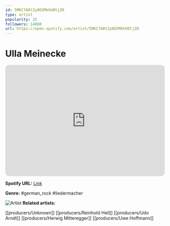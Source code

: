 ```yaml
---
id: 5MKC7A8t2y0EXMkhU0tjZO
type: artist
popularity: 32
followers: 14080
url: https://open.spotify.com/artist/5MKC7A8t2y0EXMkhU0tjZO
---
```

# Ulla Meinecke

<iframe style="border-radius:12px" src="https://open.spotify.com/embed/artist/5MKC7A8t2y0EXMkhU0tjZO" width="100%" height="352" frameBorder="0" allowfullscreen="" allow="autoplay; clipboard-write; encrypted-media; fullscreen; picture-in-picture" loading="lazy"></iframe>

**Spotify URL:** [Link](https://open.spotify.com/artist/5MKC7A8t2y0EXMkhU0tjZO)

**Genre:**  #german_rock #liedermacher

![Artist](https://i.scdn.co/image/ab67616d0000b2739fda4199b3250a976ddd44d2)
**Related artists:**

[[producers/Unknown]]
[[producers/Reinhold Heil]]
[[producers/Udo Arndt]]
[[producers/Herwig Mitteregger]]
[[producers/Uwe Hoffmann]]
